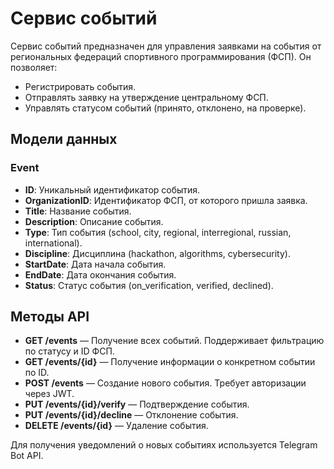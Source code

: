 # Сервис событий

Сервис событий предназначен для управления заявками на события от региональных федераций спортивного программирования (ФСП). Он позволяет:

- Регистрировать события.
- Отправлять заявку на утверждение центральному ФСП.
- Управлять статусом событий (принято, отклонено, на проверке).

## Модели данных

### Event

- **ID**: Уникальный идентификатор события.
- **OrganizationID**: Идентификатор ФСП, от которого пришла заявка.
- **Title**: Название события.
- **Description**: Описание события.
- **Type**: Тип события (school, city, regional, interregional, russian, international).
- **Discipline**: Дисциплина (hackathon, algorithms, cybersecurity).
- **StartDate**: Дата начала события.
- **EndDate**: Дата окончания события.
- **Status**: Статус события (on_verification, verified, declined).

## Методы API

- **GET /events** — Получение всех событий. Поддерживает фильтрацию по статусу и ID ФСП.
- **GET /events/{id}** — Получение информации о конкретном событии по ID.
- **POST /events** — Создание нового события. Требует авторизации через JWT.
- **PUT /events/{id}/verify** — Подтверждение события.
- **PUT /events/{id}/decline** — Отклонение события.
- **DELETE /events/{id}** — Удаление события.

Для получения уведомлений о новых событиях используется Telegram Bot API.
